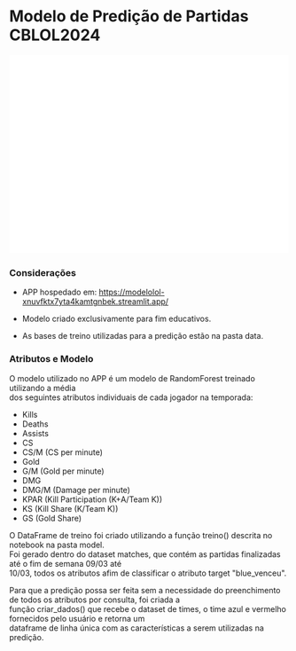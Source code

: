 # Modelo de Predição de Partidas CBLOL2024

![Alt text](images/cblol.png)
  
### Considerações
* APP hospedado em: https://modelolol-xnuvfktx7yta4kamtgnbek.streamlit.app/


* Modelo criado exclusivamente para fim educativos.
* As bases de treino utilizadas para a predição estão na pasta data.

### Atributos e Modelo

O modelo utilizado no APP é um modelo de RandomForest treinado utilizando a média  
dos seguintes atributos individuais de cada jogador na temporada:

* Kills
* Deaths
* Assists
* CS
* CS/M (CS per minute)
* Gold
* G/M (Gold per minute)
* DMG
* DMG/M (Damage per minute)
* KPAR (Kill Participation (K+A/Team K))
* KS (Kill Share (K/Team K))
* GS (Gold Share)

O DataFrame de treino foi criado utilizando a função treino() descrita no notebook na pasta model.  
Foi gerado dentro do dataset matches, que contém as partidas finalizadas até o fim de semana 09/03 até  
10/03, todos os atributos afim de classificar o atributo target "blue_venceu".

Para que a predição possa ser feita sem a necessidade do preenchimento de todos os atributos por consulta, foi criada a  
função criar_dados() que recebe o dataset de times, o time azul e vermelho fornecidos pelo usuário e retorna um  
dataframe de linha única com as características a serem utilizadas na predição.




